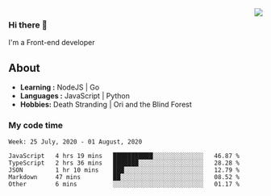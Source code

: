 <img align='right' src="https://github-readme-stats.vercel.app/api?username=strugglebak&show_icons=true">

### Hi there 👋

I'm a Front-end developer

## About

-  **Learning :** NodeJS | Go
-  **Languages :** JavaScript | Python
-  **Hobbies:** Death Stranding | Ori and the Blind Forest

### My code time

<!--START_SECTION:waka-->
```text
Week: 25 July, 2020 - 01 August, 2020

JavaScript   4 hrs 19 mins   ███████████░░░░░░░░░░░░░░   46.87 % 
TypeScript   2 hrs 36 mins   ███████░░░░░░░░░░░░░░░░░░   28.28 % 
JSON         1 hr 10 mins    ███░░░░░░░░░░░░░░░░░░░░░░   12.79 % 
Markdown     47 mins         ██░░░░░░░░░░░░░░░░░░░░░░░   08.52 % 
Other        6 mins          ░░░░░░░░░░░░░░░░░░░░░░░░░   01.17 %
```
<!--END_SECTION:waka-->

